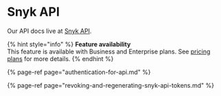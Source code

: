 # Snyk API

Our API docs live at [Snyk API](https://docs.snyk.io/snyk-api-info).

{% hint style="info" %}
**Feature availability**  
This feature is available with Business and Enterprise plans. See [pricing plans](https://snyk.io/plans/) for more details.
{% endhint %}

{% page-ref page="authentication-for-api.md" %}

{% page-ref page="revoking-and-regenerating-snyk-api-tokens.md" %}

